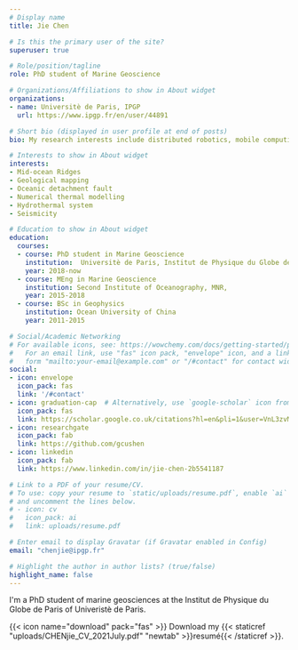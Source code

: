 ```yaml
---
# Display name
title: Jie Chen

# Is this the primary user of the site?
superuser: true

# Role/position/tagline
role: PhD student of Marine Geoscience

# Organizations/Affiliations to show in About widget
organizations:
- name: Universitè de Paris, IPGP
  url: https://www.ipgp.fr/en/user/44891

# Short bio (displayed in user profile at end of posts)
bio: My research interests include distributed robotics, mobile computing and programmable matter.

# Interests to show in About widget
interests:
- Mid-ocean Ridges
- Geological mapping
- Oceanic detachment fault
- Numerical thermal modelling
- Hydrothermal system
- Seismicity

# Education to show in About widget
education:
  courses:
  - course: PhD student in Marine Geoscience
    institution:  Universitè de Paris, Institut de Physique du Globe de Paris
    year: 2018-now
  - course: MEng in Marine Geoscience
    institution: Second Institute of Oceanography, MNR,
    year: 2015-2018
  - course: BSc in Geophysics
    institution: Ocean University of China
    year: 2011-2015

# Social/Academic Networking
# For available icons, see: https://wowchemy.com/docs/getting-started/page-builder/#icons
#   For an email link, use "fas" icon pack, "envelope" icon, and a link in the
#   form "mailto:your-email@example.com" or "/#contact" for contact widget.
social:
- icon: envelope
  icon_pack: fas
  link: '/#contact'
- icon: graduation-cap  # Alternatively, use `google-scholar` icon from `ai` icon pack
  icon_pack: fas
  link: https://scholar.google.co.uk/citations?hl=en&pli=1&user=VnL3zvMAAAAJ
- icon: researchgate
  icon_pack: fab
  link: https://github.com/gcushen
- icon: linkedin
  icon_pack: fab
  link: https://www.linkedin.com/in/jie-chen-2b5541187

# Link to a PDF of your resume/CV.
# To use: copy your resume to `static/uploads/resume.pdf`, enable `ai` icons in `params.toml`, 
# and uncomment the lines below.
# - icon: cv
#   icon_pack: ai
#   link: uploads/resume.pdf

# Enter email to display Gravatar (if Gravatar enabled in Config)
email: "chenjie@ipgp.fr"

# Highlight the author in author lists? (true/false)
highlight_name: false
---
```


I'm a PhD student of marine geosciences at the Institut de Physique du Globe de Paris of Univeristè de Paris.

{{< icon name="download" pack="fas" >}} Download my {{< staticref "uploads/CHENjie_CV_2021July.pdf" "newtab" >}}resumé{{< /staticref >}}.

